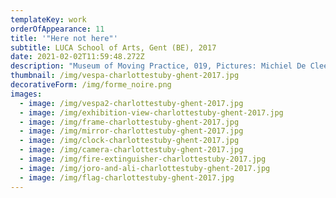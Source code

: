 ```yaml
---
templateKey: work
orderOfAppearance: 11
title: '"Here not here"'
subtitle: LUCA School of Arts, Gent (BE), 2017
date: 2021-02-02T11:59:48.272Z
description: "Museum of Moving Practice, 019, Pictures: Michiel De Cleene, Tom De Visscher "
thumbnail: /img/vespa-charlottestuby-ghent-2017.jpg
decorativeForm: /img/forme_noire.png
images:
  - image: /img/vespa2-charlottestuby-ghent-2017.jpg
  - image: /img/exhibition-view-charlottestuby-ghent-2017.jpg
  - image: /img/frame-charlottestuby-ghent-2017.jpg
  - image: /img/mirror-charlottestuby-ghent-2017.jpg
  - image: /img/clock-charlottestuby-ghent-2017.jpg
  - image: /img/camera-charlottestuby-ghent-2017.jpg
  - image: /img/fire-extinguisher-charlottestuby-2017.jpg
  - image: /img/joro-and-ali-charlottestuby-ghent-2017.jpg
  - image: /img/flag-charlottestuby-ghent-2017.jpg
---
```

